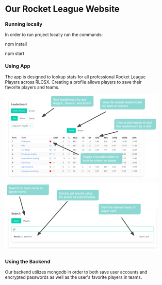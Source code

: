 # Our Rocket League Website


### Running locally

In order to run project locally run the commands:

npm install

npm start

### Using App

The app is designed to lookup stats for all professional Rocket League Players across RLCSX. Creating a profile allows players to save their favorite players and teams.

<p align="center">
  <img src="diagrams\Leaderboard Features.PNG" title="hover text">
</p>

<p align="center">
  <img src="diagrams\Search Features.PNG" title="hover text">
</p>

### Using the Backend

Our backend utilizes mongodb in order to both save user accounts and encrypted passwords as well as the user's favorite players in teams. 